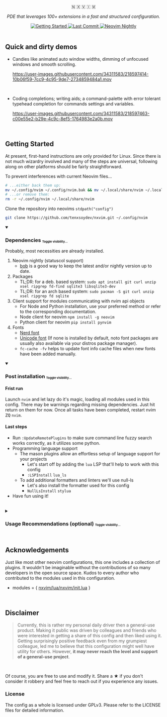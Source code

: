 <br />
<div align="center">
  <p>🇳 🇽 🇻 🇮 🇲</p>
  <p><em>PDE that leverages 100+ extensions in a fast and structured configuration.</em></p>
  <div>
    <a href="https://github.com/tenxsoydev/nxvim#getting-started">
      <img
        alt="Getting Started"
        src="https://img.shields.io/badge/%20Getting%20Started-%20.svg?&style=for-the-badge&logo=ApacheRocketMQ&color=7A88CF&logoColor=C0CAF5&labelColor=414868"
      />
    </a>
    <!-- <a href="https://github.com/tenxsoydev/nxvim/blob/main/LICENSE-GPL"> -->
    <!--   <img src="https://img.shields.io/github/license/tenxsoydev/nxvim?style=for-the-badge&amp&logo=GNU&label=License&color=FFB86C&labelColor=343746" alt="License"> -->
    <!-- </a> -->
    <a href="https://github.com/tenxsoydev/nxvim/pulse">
      <img
        alt="Last Commit"
        src="https://img.shields.io/github/last-commit/tenxsoydev/nxvim?style=for-the-badge&logo=github&color=6183bb&logoColor=c0caf5&labelColor=414868"
      />
    </a>
    <a href="https://github.com/neovim/neovim">
      <img
        alt="Neovim Nightly"
        src="https://img.shields.io/badge/Neovim-nightly-%20.svg?style=for-the-badge&color=BB9AF7&logo=Neovim&logoColor=C0CAF5&labelColor=414868"
      />
    </a>
  </div>
</div>

<br>

## Quick and dirty demos

- Candies like animated auto window widths, dimming of unfocused windows and smooth scrolling.

  https://user-images.githubusercontent.com/34311583/218597414-10b06f59-7cc9-4c95-9de7-2734859484a1.mov

<br>

- Coding completions; writing aids; a command-palette with error tolerant typehead completion for commands settings and variables.

  https://user-images.githubusercontent.com/34311583/218597463-c00e55e2-b29e-4c9c-8ef5-1764983e2a0b.mov

<br>

## Getting Started

At present, first-hand instructions are only provided for Linux. Since there is not much wizardry involved and many of the steps are universal, following along on other platforms should be fairly straightforward.

To prevent interferences with current Neovim files...

```sh
# ...either back them up:
mv ~/.config/nvim ~/.config/nvim.bak && mv ~/.local/share/nvim ~/.local/share/nvim.bak
# ...or remove them:
rm -r ~/.config/nvim ~/.local/share/nvim
```

Clone the repository into neovims `stdpath("config")`

```sh
git clone https://github.com/tenxsoydev/nxvim.git ~/.config/nvim
```

<details open>
<summary><h3>Dependencies <sub><sup><sub>Toggle visibility...</sub></sup></sub></h3></summary>

Probably, most necessities are already installed.

1. Neovim nightly (statuscol support)
   - [bob][10] is a good way to keep the latest and/or nightly version up to date.
2. Packages
   - TL;DR: for a deb. based system: `sudo apt install git curl unzip xsel ripgrep fd-find sqlite3 libsqlite3-dev`
   - TL;DR: for an arch based system: `sudo pacman -S git curl unzip xsel ripgrep fd sqlite`
3. Client support for modules communicating with nvim api objects
   - For Node and Python installation, use your preferred method or refer to the corresponding documentation.
   - Node client for neovim `npm install -g neovim`
   - Python client for neovim `pip install pynvim`
4. Fonts
   - [Nerd font][20]
   - [Unicode font][30] (If none is installed by default, noto font packages are usually also available via your distros package manager).
   - `fc-cache -fv` helps to update font info cache files when new fonts have been added manually.

</details>

<details open>
<summary><h3>Post installation <sub><sup><sub>Toggle visibility...</sub></sup></sub></h3></summary>

#### Frist run

Launch `nvim` and let lazy do it's magic, loading all modules used in this config. There may be warnings regarding missing dependencies. Just hit return on them for now. Once all tasks have been completed, restart nvim <kbd>ZQ</kbd> `nvim`.

#### Last steps

- Run `:UpdateRemotePlugins` to make sure command line fuzzy search works correctly, as it utilizes some python.
- Programming language support
  - The mason plugins allow an effortless setup of language support for your projects
    - Let's start off by adding the `lua` LSP that'll help to work with this config
    - `:LSPInstall` `lua_ls`
  - To add additional formatters and linters we'll use null-ls
    - Let's also install the formatter used for this config
    - `NullLsInstall` `stylua`
- Have fun using it!

</details>

<br>
<details>
<summary><h3>Usage Recommendations (optional) <sub><sup><sub>Toggle visibility...</sub></sup></sub></h3></summary>

- The recommended terminal is [kitty][40]. A feature-rich, GPU accelerated terminal with its core written in `C`.
- The config is optimized for use with the official dracula colorscheme in a "pseudo-transparent" style.
- For usage inside a terminal any used colorscheme should be matched with the colorscheme of the terminal.
  - In case you are interested in the one used on the screenshots: [dots/tooltime/.config/kitty][50]
- Alternatively, a graphically enriched - but functionally slightly compromised - experience using [neovide][60] with multigrid enabled might be worth the trade-off for you.
- An easy way to improve ergonomics in a keyboard-focused environment is by remapping the positions of frequently used keys. One doesn't need a programmable keyboard to do this, as keyboard settings in any desktop environment support simple modifications. For instance, one could make the Caps Lock key behave as an additional Escape key and use Shift+Caps Lock for the regular Caps Lock function. Moreover, if not using macOS, swapping the more frequently used Control key with Alt can provide a more comfortable, Mac-command-key-like experience.

**Note on Performance**

- On low-spec systems, performance can be improved
  - Disable font ligature rendering (e.g. with kitty: add `disable_ligatures always` to `kitty.conf`)
  - Change `animation.fps = 30 -- instead of 60` in `plugins/windows.lua`.

</details>

<br>

## Acknowledgements

Just like most other neovim configurations, this one includes a collection of plugins. It wouldn't be imaginable without the contributions of so many developers in the open source space. Kudos to every author who contributed to the modules used in this configuration.

- modules = { [nxvim/lua/nxvim/init.lua][70] }

<br>

## Disclaimer

> Currently, this is rather my personal daily driver then a general-use product. Making it public was driven by colleagues and friends who were interested in getting a share of this config and then liked using it. Getting surprisingly positive feedback even from my grumpiest colleague, led me to believe that this configuration might well have utility for others. However, **it may never reach the level and support of a general-use project**.

<br>

Of course, you are free to use and modify it. Share a ★ if you don't consider it robbery and feel free to reach out if you experience any issues.

### License

The config as a whole is licensed under GPLv3. Please refer to the LICENSE files for detailed information.

[10]: https://github.com/MordechaiHadad/bob
[20]: https://github.com/ryanoasis/nerd-fonts/#patched-fonts
[30]: https://github.com/googlefonts/noto-emoji
[40]: https://github.com/kovidgoyal/kitty
[50]: https://github.com/tobealive/dots/tree/tooltime/.config/kitty
[60]: https://github.com/neovide/neovide/
[70]: https://github.com/tenxsoydev/nxvim/blob/main/lua/nxvim/init.lua#L15
